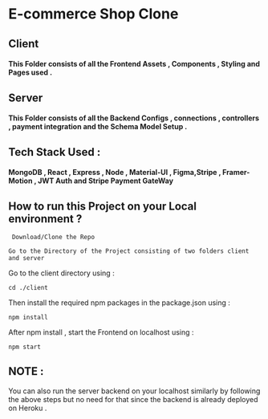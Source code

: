 
# E-commerce Shop Clone

## Client 
#### This Folder consists of all the Frontend  Assets , Components , Styling and Pages used .

## Server
#### This Folder consists of all the Backend  Configs , connections , controllers , payment integration and the Schema Model Setup .


## Tech Stack Used :
#### MongoDB , React , Express , Node , Material-UI , Figma,Stripe , Framer-Motion , JWT Auth and Stripe Payment GateWay

## How to run this Project on your Local environment ?
```
 Download/Clone the Repo 
```
```
Go to the Directory of the Project consisting of two folders client and server
```
Go to the client directory using :
```
cd ./client 
```
Then install the required npm packages in the package.json using :
```
npm install 
```
After npm install , start the Frontend on localhost using :
```
npm start
```

## NOTE :
You can also run the server backend on your localhost similarly by following the above steps but no need for that since the backend is already deployed on Heroku .
